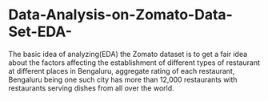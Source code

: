 # Data-Analysis-on-Zomato-Data-Set-EDA-
The basic idea of analyzing(EDA) the Zomato dataset is to get a fair idea about the factors affecting the establishment of different types of restaurant at different places in Bengaluru, aggregate rating of each restaurant, Bengaluru being one such city has more than 12,000 restaurants with restaurants serving dishes from all over the world.
